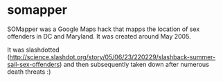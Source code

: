 somapper
========

SOMapper was a Google Maps hack that mapps the location of sex offenders in DC and Maryland. It was created around May 2005. 

It was slashdotted (http://science.slashdot.org/story/05/06/23/220229/slashback-summer-sail-sex-offenders) and then subsequently taken down after numerous death threats :)